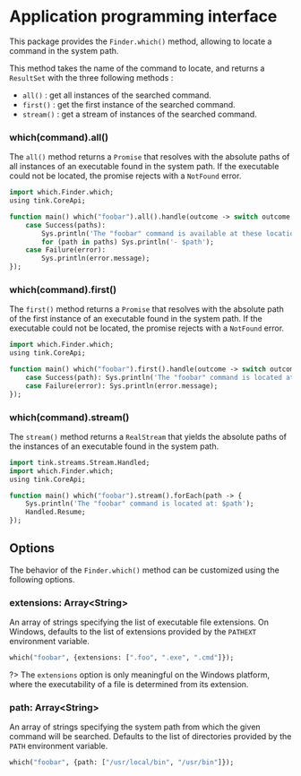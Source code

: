 # Application programming interface
This package provides the `Finder.which()` method, allowing to locate a command in the system path.

This method takes the name of the command to locate, and returns a `ResultSet` with the three following methods :
- `all()` : get all instances of the searched command.
- `first()` : get the first instance of the searched command.
- `stream()` : get a stream of instances of the searched command.

### **which(command).all()**
The `all()` method returns a `Promise` that resolves with the absolute paths of all instances of an executable found in the system path.
If the executable could not be located, the promise rejects with a `NotFound` error.

```haxe
import which.Finder.which;
using tink.CoreApi;

function main() which("foobar").all().handle(outcome -> switch outcome {
	case Success(paths):
		Sys.println('The "foobar" command is available at these locations:');
		for (path in paths) Sys.println('- $path');
	case Failure(error):
		Sys.println(error.message);
});
```

### **which(command).first()**
The `first()` method returns a `Promise` that resolves with the absolute path of the first instance of an executable found in the system path.
If the executable could not be located, the promise rejects with a `NotFound` error.

```haxe
import which.Finder.which;
using tink.CoreApi;

function main() which("foobar").first().handle(outcome -> switch outcome {
	case Success(path): Sys.println('The "foobar" command is located at: $path');
	case Failure(error): Sys.println(error.message);
});
```

### **which(command).stream()**
The `stream()` method returns a `RealStream` that yields the absolute paths of the instances of an executable found in the system path.

```haxe
import tink.streams.Stream.Handled;
import which.Finder.which;
using tink.CoreApi;

function main() which("foobar").stream().forEach(path -> {
	Sys.println('The "foobar" command is located at: $path');
	Handled.Resume;
});
```

## Options
The behavior of the `Finder.which()` method can be customized using the following options.

### **extensions**: Array&lt;String&gt;
An array of strings specifying the list of executable file extensions.
On Windows, defaults to the list of extensions provided by the `PATHEXT` environment variable.

```haxe
which("foobar", {extensions: [".foo", ".exe", ".cmd"]});
```

?> The `extensions` option is only meaningful on the Windows platform, where the executability of a file is determined from its extension.

### **path**: Array&lt;String&gt;
An array of strings specifying the system path from which the given command will be searched.
Defaults to the list of directories provided by the `PATH` environment variable.

```haxe
which("foobar", {path: ["/usr/local/bin", "/usr/bin"]});
```

